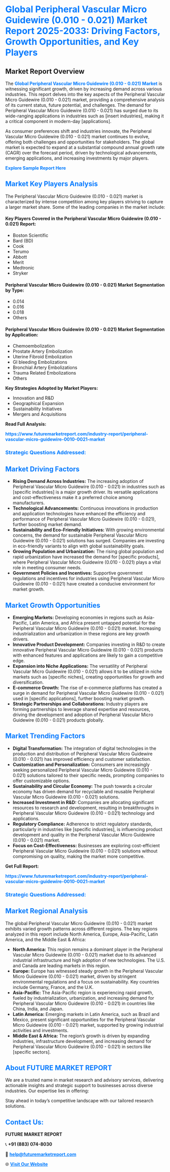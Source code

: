 <h1 style="color: #007BFF;">Global Peripheral Vascular Micro Guidewire (0.010 - 0.021) Market Report 2025-2033: Driving Factors, Growth Opportunities, and Key Players</h1>

<section id="overview">
<h2>Market Report Overview</h2>
<p>The <a href="https://www.futuremarketreport.com/industry-report/peripheral-vascular-micro-guidewire-0010-0021-market" style="color: #007BFF; text-decoration: none;"><strong>Global Peripheral Vascular Micro Guidewire (0.010 - 0.021) Market</strong></a> is witnessing significant growth, driven by increasing demand across various industries. This report delves into the key aspects of the Peripheral Vascular Micro Guidewire (0.010 - 0.021) market, providing a comprehensive analysis of its current status, future potential, and challenges. The demand for Peripheral Vascular Micro Guidewire (0.010 - 0.021) has surged due to its wide-ranging applications in industries such as [insert industries], making it a critical component in modern-day [applications].</p>
<p>As consumer preferences shift and industries innovate, the Peripheral Vascular Micro Guidewire (0.010 - 0.021) market continues to evolve, offering both challenges and opportunities for stakeholders. The global market is expected to expand at a substantial compound annual growth rate (CAGR) over the forecast period, driven by technological advancements, emerging applications, and increasing investments by major players.</p>
</section>

<section id="overview">
<p><a href="https://www.futuremarketreport.com/request-sample/reportId=79421" style="color: #007BFF; text-decoration: none;"><strong>Explore Sample Report Here</strong></a></p>
</section>

<section id="key-players">
<h2 style="color: #007BFF;">Market Key Players Analysis</h2>
<p>The Peripheral Vascular Micro Guidewire (0.010 - 0.021) market is characterized by intense competition among key players striving to capture a larger market share. Some of the leading companies in the market include:</p>
<h4>Key Players Covered in the Peripheral Vascular Micro Guidewire (0.010 - 0.021) Report:</h4>
<ul><li>Boston Scientific</li><li>Bard (BD)</li><li>Cook</li><li>Terumo</li><li>Abbott</li><li>Merit</li><li>Medtronic</li><li>Stryker</li></ul>
<h4>Peripheral Vascular Micro Guidewire (0.010 - 0.021) Market Segmentation by Type:</h4>
<ul><li>0.014</li><li>0.016</li><li>0.018</li><li>Others</li></ul>

<h4>Peripheral Vascular Micro Guidewire (0.010 - 0.021) Market Segmentation by Application:</h4>
<ul><li>Chemoembolization</li><li>Prostate Artery Embolization</li><li>Uterine Fibroid Embolization</li><li>GI bleeding Embolizations</li><li>Bronchial Artery Embolizations</li><li>Trauma Related Embolizations</li><li>Others</li></ul>
<p><strong>Key Strategies Adopted by Market Players:</strong></p>
<ul>
<li>Innovation and R&D</li>
<li>Geographical Expansion</li>
<li>Sustainability Initiatives</li>
<li>Mergers and Acquisitions</li>
</ul>
</section>

<section>
<p><strong>Read Full Analysis: </strong></p><a href="https://www.futuremarketreport.com/industry-report/peripheral-vascular-micro-guidewire-0010-0021-market" style="color: #007BFF; text-decoration: none;"><strong>https://www.futuremarketreport.com/industry-report/peripheral-vascular-micro-guidewire-0010-0021-market</strong></a>
<h3 style="color: #007BFF;">Strategic Questions Addressed:</h3>
</section>

<section id="driving-factors">
<h2 style="color: #007BFF;">Market Driving Factors</h2>
<ul>
<li><strong>Rising Demand Across Industries:</strong> The increasing adoption of Peripheral Vascular Micro Guidewire (0.010 - 0.021) in industries such as [specific industries] is a major growth driver. Its versatile applications and cost-effectiveness make it a preferred choice among manufacturers.</li>
<li><strong>Technological Advancements:</strong> Continuous innovations in production and application technologies have enhanced the efficiency and performance of Peripheral Vascular Micro Guidewire (0.010 - 0.021), further boosting market demand.</li>
<li><strong>Sustainability and Eco-Friendly Initiatives:</strong> With growing environmental concerns, the demand for sustainable Peripheral Vascular Micro Guidewire (0.010 - 0.021) solutions has surged. Companies are investing in eco-friendly variants to align with global sustainability goals.</li>
<li><strong>Growing Population and Urbanization:</strong> The rising global population and rapid urbanization have increased the demand for [specific products], where Peripheral Vascular Micro Guidewire (0.010 - 0.021) plays a vital role in meeting consumer needs.</li>
<li><strong>Government Policies and Incentives:</strong> Supportive government regulations and incentives for industries using Peripheral Vascular Micro Guidewire (0.010 - 0.021) have created a conducive environment for market growth.</li>
</ul>
</section>

<section id="growth-opportunities">
<h2 style="color: #007BFF;">Market Growth Opportunities</h2>
<ul>
<li><strong>Emerging Markets:</strong> Developing economies in regions such as Asia-Pacific, Latin America, and Africa present untapped potential for the Peripheral Vascular Micro Guidewire (0.010 - 0.021) market. Increasing industrialization and urbanization in these regions are key growth drivers.</li>
<li><strong>Innovative Product Development:</strong> Companies investing in R&D to create innovative Peripheral Vascular Micro Guidewire (0.010 - 0.021) products with enhanced features and applications are likely to gain a competitive edge.</li>
<li><strong>Expansion into Niche Applications:</strong> The versatility of Peripheral Vascular Micro Guidewire (0.010 - 0.021) allows it to be utilized in niche markets such as [specific niches], creating opportunities for growth and diversification.</li>
<li><strong>E-commerce Growth:</strong> The rise of e-commerce platforms has created a surge in demand for Peripheral Vascular Micro Guidewire (0.010 - 0.021) used in [specific applications], further boosting market growth.</li>
<li><strong>Strategic Partnerships and Collaborations:</strong> Industry players are forming partnerships to leverage shared expertise and resources, driving the development and adoption of Peripheral Vascular Micro Guidewire (0.010 - 0.021) products globally.</li>
</ul>
</section>

<section id="trending-factors">
<h2 style="color: #007BFF;">Market Trending Factors</h2>
<ul>
<li><strong>Digital Transformation:</strong> The integration of digital technologies in the production and distribution of Peripheral Vascular Micro Guidewire (0.010 - 0.021) has improved efficiency and customer satisfaction.</li>
<li><strong>Customization and Personalization:</strong> Consumers are increasingly seeking personalized Peripheral Vascular Micro Guidewire (0.010 - 0.021) solutions tailored to their specific needs, prompting companies to offer customizable options.</li>
<li><strong>Sustainability and Circular Economy:</strong> The push towards a circular economy has driven demand for recyclable and reusable Peripheral Vascular Micro Guidewire (0.010 - 0.021) solutions.</li>
<li><strong>Increased Investment in R&D:</strong> Companies are allocating significant resources to research and development, resulting in breakthroughs in Peripheral Vascular Micro Guidewire (0.010 - 0.021) technology and applications.</li>
<li><strong>Regulatory Compliance:</strong> Adherence to strict regulatory standards, particularly in industries like [specific industries], is influencing product development and quality in the Peripheral Vascular Micro Guidewire (0.010 - 0.021) market.</li>
<li><strong>Focus on Cost-Effectiveness:</strong> Businesses are exploring cost-efficient Peripheral Vascular Micro Guidewire (0.010 - 0.021) solutions without compromising on quality, making the market more competitive.</li>
</ul>
</section>

<section>
<p><strong>Get Full Report: </strong></p><a href="https://www.futuremarketreport.com/industry-report/peripheral-vascular-micro-guidewire-0010-0021-market" style="color: #007BFF; text-decoration: none;"><strong>https://www.futuremarketreport.com/industry-report/peripheral-vascular-micro-guidewire-0010-0021-market</strong></a>
<h3 style="color: #007BFF;">Strategic Questions Addressed:</h3>
</section>


<section id="regional-analysis">
<h2 style="color: #007BFF;">Market Regional Analysis</h2>
<p>The global Peripheral Vascular Micro Guidewire (0.010 - 0.021) market exhibits varied growth patterns across different regions. The key regions analyzed in this report include North America, Europe, Asia-Pacific, Latin America, and the Middle East & Africa:</p>
<ul>
<li><strong>North America:</strong> This region remains a dominant player in the Peripheral Vascular Micro Guidewire (0.010 - 0.021) market due to its advanced industrial infrastructure and high adoption of new technologies. The U.S. and Canada are leading markets in this region.</li>
<li><strong>Europe:</strong> Europe has witnessed steady growth in the Peripheral Vascular Micro Guidewire (0.010 - 0.021) market, driven by stringent environmental regulations and a focus on sustainability. Key countries include Germany, France, and the U.K.</li>
<li><strong>Asia-Pacific:</strong> The Asia-Pacific region is experiencing rapid growth, fueled by industrialization, urbanization, and increasing demand for Peripheral Vascular Micro Guidewire (0.010 - 0.021) in countries like China, India, and Japan.</li>
<li><strong>Latin America:</strong> Emerging markets in Latin America, such as Brazil and Mexico, present significant opportunities for the Peripheral Vascular Micro Guidewire (0.010 - 0.021) market, supported by growing industrial activities and investments.</li>
<li><strong>Middle East & Africa:</strong> The region’s growth is driven by expanding industries, infrastructure development, and increasing demand for Peripheral Vascular Micro Guidewire (0.010 - 0.021) in sectors like [specific sectors].</li>
</ul>
</section>

<footer>
<h2 style="color: #007BFF;">About FUTURE MARKET REPORT</h2>
<p>We are a trusted name in market research and advisory services, delivering actionable insights and strategic support to businesses across diverse industries. Our expertise lies in offering:</p>

<p>Stay ahead in today’s competitive landscape with our tailored research solutions.</p>

<h2 style="color: #007BFF;">Contact Us:</h2>
<p><strong>FUTURE MARKET REPORT</strong></p>
<p>📞 <strong>+91 (883) 074-8030</strong></p>
<p>📧 <strong><a href="mailto:help@futuremarketreport.com" style="color: #007BFF;">help@futuremarketreport.com</a></strong></p>
<p>🌐 <strong><a href="https://www.futuremarketreport.com/" style="color: #007BFF;">Visit Our Website</a></strong></p>
</footer>